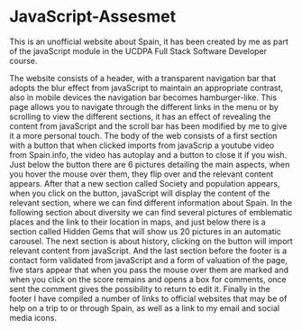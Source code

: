 # JavaScript-Assesmet

This is an unofficial website about Spain, it has been created by me as part of the javaScript module in the UCDPA Full Stack Software Developer course.

The website consists of a header, with a transparent navigation bar that adopts the blur effect from javaScript to maintain an appropriate contrast, also in mobile devices the navigation bar becomes hamburger-like.
This page allows you to navigate through the different links in the menu or by scrolling to view the different sections, it has an effect of revealing the content from javaScript and the scroll bar has been modified by me to give it a more personal touch.
The body of the web consists of a first section with a button that when clicked imports from javaScrip a youtube video from Spain.info, the video has autoplay and a button to close it if you wish.
Just below the button there are 6 pictures detailing the main aspects, when you hover the mouse over them, they flip over and the relevant content appears.
After that a new section called Society and population appears, when you click on the button, 
javaScript will display the content of the relevant section, where we can find different information about Spain.
In the following section about diversity we can find several pictures of emblematic places and the link to their location in maps, and just below there is a section called Hidden Gems that will show us 20 pictures in an automatic carousel. 
The next section is about history, clicking on the button will import relevant content from javaScript.
And the last section before the footer is a contact form validated from javaScript and a form of valuation of the page, five stars appear that when you pass the mouse over them are marked and when you click on the score remains and opens a box for comments, once sent the comment gives the possibility to return to edit it.
Finally in the footer I have compiled a number of links to official websites that may be of help on a trip to or through Spain, as well as a link to my email and social media icons.
